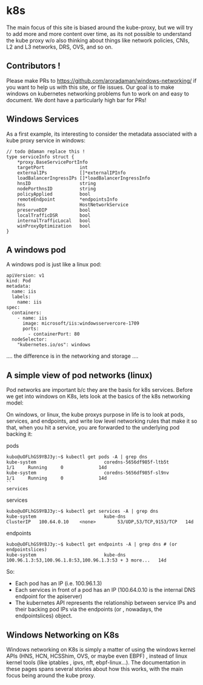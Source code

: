 # k8s

The main focus of this site is biased around the kube-proxy, but we will try to add more and more content over time, as its 
not possible to understand the kube proxy w/o also thinking about things like network policies, CNIs, L2 and L3 networks, DRS, OVS, 
and so on.

## Contributors !

Please make PRs to https://github.com/aroradaman/windows-networking/ if you want to help us with this site, or file issues.
Our goal is to make windows on kubernetes networking problems fun to work on and easy to document.  We dont have a particularly
high bar for PRs! 

## Windows Services

As a first example, its interesting to consider the metadata associated with a kube proxy service in windows:

```
// todo @daman replace this !
type serviceInfo struct {
	*proxy.BaseServicePortInfo
	targetPort             int
	externalIPs            []*externalIPInfo
	loadBalancerIngressIPs []*loadBalancerIngressInfo
	hnsID                  string
	nodePorthnsID          string
	policyApplied          bool
	remoteEndpoint         *endpointsInfo
	hns                    HostNetworkService
	preserveDIP            bool
	localTrafficDSR        bool
	internalTrafficLocal   bool
	winProxyOptimization   bool
}
```

## A windows pod

A windows pod is just like a linux pod:

```
apiVersion: v1
kind: Pod
metadata:
  name: iis
  labels:
    name: iis
spec:
  containers:
    - name: iis
      image: microsoft/iis:windowsservercore-1709
      ports:
        - containerPort: 80
  nodeSelector:
    "kubernetes.io/os": windows
```

.... the difference is in the networking and storage .... 


## A simple view of pod networks (linux)

Pod networks are important b/c they are the basis for k8s services.  Before we get into windows on K8s, lets look at the basics of the k8s networking model:

On windows, or linux, the kube proxys purpose in life is to look at pods, services, and endpoints, and write low level networking rules that make it so that, when you hit a service,
you are forwarded to the underlying pod backing it: 

pods
```
kubo@uOFLhGS9YBJ3y:~$ kubectl get pods -A | grep dns
kube-system                         coredns-5656df985f-ltb5t                                              1/1     Running     0             14d                                         
kube-system                         coredns-5656df985f-sl9nv                                              1/1     Running     0             14d                                                              ``
services
```

services
```
kubo@uOFLhGS9YBJ3y:~$ kubectl get services -A | grep dns                                        
kube-system                         kube-dns                                             ClusterIP   100.64.0.10    <none>        53/UDP,53/TCP,9153/TCP   14d
```

endpoints 
```
kubo@uOFLhGS9YBJ3y:~$ kubectl get endpoints -A | grep dns # (or endpointslices)
kube-system                         kube-dns                                             100.96.1.3:53,100.96.1.8:53,100.96.1.3:53 + 3 more...   14d
```

So: 
- Each pod has an IP (i.e. 100.96.1.3)
- Each services in front of a pod has an IP (100.64.0.10 is the internal DNS endpoint for the apiserver)
- The kubernetes API represents the relationship between service IPs and their backing pod IPs via the endpoints (or , nowadays, the endpointslices) object.

## Windows Networking on K8s

Windows networking on K8s is simply a matter of using the windows kernel APIs (HNS, HCN, HCSShim, OVS, or maybe even EBPF) , instead of linux kernel tools (like iptables , ipvs, nft, ebpf-linux...).
The documentation in these pages spans several stories about how this works, with the main focus being around the kube proxy.



